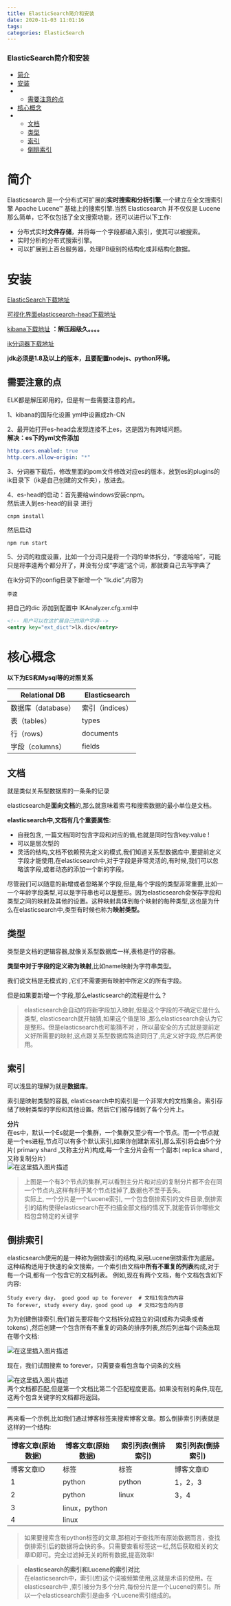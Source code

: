 ```yaml
---
title: ElasticSearch简介和安装
date: 2020-11-03 11:01:16
tags: 
categories: ElasticSearch
---
```


<!--more-->

### ElasticSearch简介和安装

- [简介](#_2)
- [安装](#_11)
- - [需要注意的点](#_23)
- [核心概念](#_63)
- - [文档](#_68)
  - [类型](#_82)
  - [索引](#_92)
  - [倒排索引](#_104)

# 简介

Elasticsearch 是一个分布式可扩展的**实时搜索和分析引擎**,一个建立在全文搜索引擎 Apache Lucene™ 基础上的搜索引擎.当然 Elasticsearch 并不仅仅是 Lucene 那么简单，它不仅包括了全文搜索功能，还可以进行以下工作:

- 分布式实时**文件存储**，并将每一个字段都编入索引，使其可以被搜索。
- 实时分析的分布式搜索引擎。
- 可以扩展到上百台服务器，处理PB级别的结构化或非结构化数据。

# 安装

[ElasticSearch下载地址](https://mirrors.huaweicloud.com/elasticsearch/?C=N&O=D)

[可视化界面elasticsearch-head下载地址](https://github.com/mobz/elasticsearch-head)

[kibana下载地址](https://mirrors.huaweicloud.com/kibana/?C=N&O=D) **：解压超级久。。。。**

[ik分词器下载地址](https://github.com/medcl/elasticsearch-analysis-ik)

**jdk必须是1.8及以上的版本，且要配置nodejs、python环境。**

## 需要注意的点

ELK都是解压即用的，但是有一些需要注意的点。

1、kibana的国际化设置 yml中设置成zh-CN

2、最开始打开es-head会发现连接不上es，这是因为有跨域问题。  
**解决：es下的yml文件添加**

```yml
http.cors.enabled: true
http.cors.allow-origin: "*" 
```

3、分词器下载后，修改里面的pom文件修改对应es的版本，放到es的plugins的ik目录下（ik是自己创建的文件夹），放进去。

4、es-head的启动：首先要给windows安装cnpm。  
然后进入到es-head的目录 进行

```shell
cnpm install
```

然后启动

```shell
npm run start
```

5、分词的粒度设置，比如一个分词只是将一个词的单体拆分，“李逵哈哈”，可能只是将李逵两个都分开了，并没有分成“李逵”这个词，那就要自己去写字典了

在ik分词下的config目录下新增一个 “lk.dic”,内容为

```
李逵
```

把自己的dic 添加到配置中 IKAnalyzer.cfg.xml中

```xml
<!-- 用户可以在这扩展自己的用户字典-->  
<entry key="ext_dict">lk.dic</entry>
```

# 核心概念

**以下为ES和Mysql等的对照关系**

| Relational DB | Elasticsearch |
| --- | --- |
| 数据库（database） | 索引（indices） |
| 表（tables） | types |
| 行（rows） | documents |
| 字段（columns） | fields |

## 文档

就是类似关系型数据库的一条条的记录

elasticsearch是**面向文档**的,那么就意味着索弓和搜索数据的最小单位是文档。

**elasticsearch中,文档有几个重要属性:**

- 自我包含, 一篇文档同时包含字段和对应的值,也就是同时包含key:value \!
- 可以是层次型的
- 灵活的结构,文档不依赖预先定义的模式,我们知道关系型数据库中,要提前定义字段才能使用,在elasticsearch中,对于字段是非常灵活的,有时候,我们可以忽略该字段,或者动态的添加一个新的字段。

尽管我们可以随意的新增或者忽略某个字段,但是,每个字段的类型非常重要,比如一一个年龄字段类型,可以是字符串也可以是整形。因为elasticsearch会保存字段和类型之间的映射及其他的设置。这种映射具体到每个映射的每种类型,这也是为什么在elasticsearch中,类型有时候也称为**映射类型。**

## 类型

类型是文档的逻辑容器,就像关系型数据库一样,表格是行的容器。

**类型中对于字段的定义称为映射**,比如name映射为字符串类型。

我们说文档是无模式的 ,它们不需要拥有映射中所定义的所有字段。

但是如果要新增一个字段,那么elasticsearch的流程是什么？

> elasticsearch会自动的将新字段加入映射,但是这个字段的不确定它是什么类型, elasticsearch就开始猜,如果这个值是18 ,那么elasticsearch会认为它是整形。但是elasticsearch也可能猜不对 ，所以最安全的方式就是提前定义好所需要的映射,这点跟关系型数据库殊途同归了,先定义好字段,然后再使用。

## 索引

可以浅显的理解为就是**数据库**。

索引是映射类型的容器, elasticsearch中的索引是一个非常大的文档集合。索引存储了映射类型的字段和其他设置。然后它们被存储到了各个分片上。

**分片**  
在es中，默认一个Es就是一个集群，一个集群又至少有一个节点。而一个节点就是一个es进程,节点可以有多个默认索引,如果你创建新索引,那么索引将会由5个分片\( primary shard ,又称主分片\)构成,每一个主分片会有一个副本\( replica shard ,又称复制分片）  
![在这里插入图片描述](https://img-blog.csdnimg.cn/20201103104809626.png?x-oss-process=image/watermark,type_ZmFuZ3poZW5naGVpdGk,shadow_10,text_aHR0cHM6Ly9ibG9nLmNzZG4ubmV0L3FxXzIxMDQwNTU5,size_16,color_FFFFFF,t_70#pic_center)

> 上图是一个有3个节点的集群,可以看到主分片和对应的复制分片都不会在同一个节点内,这样有利于某个节点挂掉了,数据也不至于丢失。  
> 实际上, 一个分片是一个Lucene索引, 一个包含倒排索引的文件目录,倒排索引的结构使得elasticsearch在不扫描全部文档的情况下,就能告诉你哪些文档包含特定的关键字

## 倒排索引

elasticsearch使用的是一种称为倒排索引的结构,采用Lucene倒排索作为底层。这种结构适用于快速的全文搜索，一个索引由文档中**所有不重复的列表**构成,对于每一个词,都有一个包含它的文档列表。 例如,现在有两个文档，每个文档包含如下内容:

```
Study every day， good good up to forever  # 文档1包含的内容
To forever, study every day，good good up  # 文档2包含的内容
```

为为创建倒排索引,我们首先要将每个文档拆分成独立的词\(或称为词条或者tokens\) ,然后创建一个包含所有不重复的词条的排序列表,然后列出每个词条出现在哪个文档:

![在这里插入图片描述](https://img-blog.csdnimg.cn/20201103105519259.png?x-oss-process=image/watermark,type_ZmFuZ3poZW5naGVpdGk,shadow_10,text_aHR0cHM6Ly9ibG9nLmNzZG4ubmV0L3FxXzIxMDQwNTU5,size_16,color_FFFFFF,t_70#pic_center)

现在，我们试图搜索 to forever，只需要查看包含每个词条的文档

![在这里插入图片描述](https://img-blog.csdnimg.cn/20201103105640651.png?x-oss-process=image/watermark,type_ZmFuZ3poZW5naGVpdGk,shadow_10,text_aHR0cHM6Ly9ibG9nLmNzZG4ubmV0L3FxXzIxMDQwNTU5,size_16,color_FFFFFF,t_70#pic_center)  
两个文档都匹配,但是第一个文档比第二个匹配程度更高。如果没有别的条件,现在,这两个包含关键字的文档都将返回。

---

再来看一个示例,比如我们通过博客标签来搜索博客文章。那么倒排索引列表就是这样的一个结构:

| 博客文章\(原始数据\) | 博客文章\(原始数据\) | 索引列表\(倒排索引\) | 索引列表\(倒排索引\) |
| --- | --- | --- | --- |
| 博客文章ID | 标签 | 标签 | 博客文章ID |
| 1 | python | python | 1，2，3 |
| 2 | python | linux | 3，4 |
| 3 | linux，python |  |  |
| 4 | linux |  |  |

> 如果要搜索含有python标签的文章,那相对于查找所有原始数据而言，查找倒排索引后的数据将会快的多。只需要查看标签这一栏,然后获取相关的文章ID即可。完全过滤掉无关的所有数据,提高效率\!

> **elasticsearch的索引和Lucene的索引对比**  
> 在elasticsearch中，索引\(库\)这个词被频繁使用,这就是术语的使用。在elasticsearch中 ,索引被分为多个分片,每份分片是一个Lucene的索引。所以一个elasticsearch索引是由多 个Lucene索引组成的。